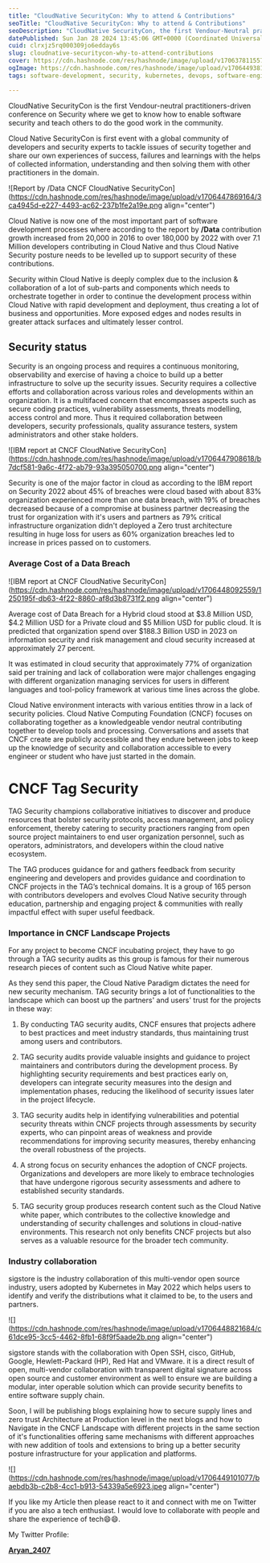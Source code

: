 ```yaml
---
title: "CloudNative SecurityCon: Why to attend & Contributions"
seoTitle: "CloudNative SecurityCon: Why to attend & Contributions"
seoDescription: "CloudNative SecurityCon, the first Vendour-Neutral practitioners-driven conference on Security to know about Security vulnerabilities in Cloud Space & infra"
datePublished: Sun Jan 28 2024 13:45:06 GMT+0000 (Coordinated Universal Time)
cuid: clrxjz5rq000309jo6edday6s
slug: cloudnative-securitycon-why-to-attend-contributions
cover: https://cdn.hashnode.com/res/hashnode/image/upload/v1706378115575/7090419f-a568-4159-b9de-39398c1ba52b.png
ogImage: https://cdn.hashnode.com/res/hashnode/image/upload/v1706449381757/154d8694-ac65-4fc5-91b8-9abfc7e3f943.png
tags: software-development, security, kubernetes, devops, software-engineering

---
```


CloudNative SecurityCon is the first Vendour-neutral practitioners-driven conference on Security where we get to know how to enable software security and teach others to do the good work in the community.

Cloud Native SecurityCon is first event with a global community of developers and security experts to tackle issues of security together and share our own experiences of success, failures and learnings with the helps of collected information, understanding and then solving them with other practitioners in the domain.

![Report by /Data CNCF CloudNative SecurityCon](https://cdn.hashnode.com/res/hashnode/image/upload/v1706447869164/3ca4945d-e227-4493-ac62-237b1fe2a19e.png align="center")

Cloud Native is now one of the most important part of software development processes where according to the report by **/Data** contribution growth increased from 20,000 in 2016 to over 180,000 by 2022 with over 7.1 Million developers contributing in Cloud Native and thus Cloud Native Security posture needs to be levelled up to support security of these contributions.

Security within Cloud Native is deeply complex due to the inclusion & collaboration of a lot of sub-parts and components which needs to orchestrate together in order to continue the development process within Cloud Native with rapid development and deployment, thus creating a lot of business and opportunities. More exposed edges and nodes results in greater attack surfaces and ultimately lesser control.

## Security status

Security is an ongoing process and requires a continuous monitoring, observability and exercise of having a choice to build up a better infrastructure to solve up the security issues. Security requires a collective efforts and collaboration across various roles and developments within an organization. It is a multifaced concern that encompasses aspects such as secure coding practices, vulnerability assessments, threats modelling, access control and more. Thus it required collaboration between developers, security professionals, quality assurance testers, system administrators and other stake holders.

![IBM report at CNCF CloudNative SecurityCon](https://cdn.hashnode.com/res/hashnode/image/upload/v1706447908618/b7dcf581-9a6c-4f72-ab79-93a395050700.png align="center")

Security is one of the major factor in cloud as according to the IBM report on Security 2022 about 45% of breaches were cloud based with about 83% organization experienced more than one data breach, with 19% of breaches decreased because of a compromise at business partner decreasing the trust for organization with it's users and partners as 79% critical infrastructure organization didn't deployed a Zero trust architecture resulting in huge loss for users as 60% organization breaches led to increase in prices passed on to customers.

### Average Cost of a Data Breach

![IBM report at CNCF CloudNative SecurityCon](https://cdn.hashnode.com/res/hashnode/image/upload/v1706448092559/1250195f-db63-4f22-8860-af8d3b8731f2.png align="center")

Average cost of Data Breach for a Hybrid cloud stood at $3.8 Million USD, $4.2 Million USD for a Private cloud and $5 Million USD for public cloud. It is predicted that organization spend over $188.3 Billion USD in 2023 on information security and risk management and cloud security increased at approximately 27 percent.

It was estimated in cloud security that approximately 77% of organization said per training and lack of collaboration were major challenges engaging with different organization managing services for users in different languages and tool-policy framework at various time lines across the globe.

Cloud Native environment interacts with various entities throw in a lack of security policies. Cloud Native Computing Foundation (CNCF) focuses on collaborating together as a knowledgeable vendor neutral contributing together to develop tools and processing. Conversations and assets that CNCF create are publicly accessible and they endure between jobs to keep up the knowledge of security and collaboration accessible to every engineer or student who have just started in the domain.

# CNCF Tag Security

TAG Security champions collaborative initiatives to discover and produce resources that bolster security protocols, access management, and policy enforcement, thereby catering to security practioners ranging from open source project maintainers to end user organization personnel, such as operators, administrators, and developers within the cloud native ecosystem.

The TAG produces guidance for and gathers feedback from security engineering and developers and provides guidance and coordination to CNCF projects in the TAG’s technical domains. It is a group of 165 person with contributors developers and evolves Cloud Native security through education, partnership and engaging project & communities with really impactful effect with super useful feedback.

### Importance in CNCF Landscape Projects

For any project to become CNCF incubating project, they have to go through a TAG security audits as this group is famous for their numerous research pieces of content such as Cloud Native white paper.

As they send this paper, the Cloud Native Paradigm dictates the need for new security mechanism. TAG security brings a lot of functionalities to the landscape which can boost up the partners' and users' trust for the projects in these way:

1. By conducting TAG security audits, CNCF ensures that projects adhere to best practices and meet industry standards, thus maintaining trust among users and contributors.
    
2. TAG security audits provide valuable insights and guidance to project maintainers and contributors during the development process. By highlighting security requirements and best practices early on, developers can integrate security measures into the design and implementation phases, reducing the likelihood of security issues later in the project lifecycle.
    
3. TAG security audits help in identifying vulnerabilities and potential security threats within CNCF projects through assessments by security experts, who can pinpoint areas of weakness and provide recommendations for improving security measures, thereby enhancing the overall robustness of the projects.
    
4. A strong focus on security enhances the adoption of CNCF projects. Organizations and developers are more likely to embrace technologies that have undergone rigorous security assessments and adhere to established security standards.
    
5. TAG security group produces research content such as the Cloud Native white paper, which contributes to the collective knowledge and understanding of security challenges and solutions in cloud-native environments. This research not only benefits CNCF projects but also serves as a valuable resource for the broader tech community.
    

### Industry collaboration

sigstore is the industry collaboration of this multi-vendor open source industry, users adopted by Kubernetes in May 2022 which helps users to identify and verify the distributions what it claimed to be, to the users and partners.

![](https://cdn.hashnode.com/res/hashnode/image/upload/v1706448821684/c61dce95-3cc5-4462-8fb1-68f9f5aade2b.png align="center")

sigstore stands with the collaboration with Open SSH, cisco, GitHub, Google, Hewlett-Packard (HP), Red Hat and VMware. it is a direct result of open, multi-vendor collaboration with transparent digital signature across open source and customer environment as well to ensure we are building a modular, inter operable solution which can provide security benefits to entire software supply chain.

Soon, I will be publishing blogs explaining how to secure supply lines and zero trust Architecture at Production level in the next blogs and how to Navigate in the CNCF Landscape with different projects in the same section of it's functionalities offering same mechanisms with different approaches with new addition of tools and extensions to bring up a better security posture infrastructure for your application and platforms.

![](https://cdn.hashnode.com/res/hashnode/image/upload/v1706449101077/baebdb3b-c2b8-4cc1-b913-54339a5e6923.jpeg align="center")

If you like my Article then please react to it and connect with me on Twitter if you are also a tech enthusiast. I would love to collaborate with people and share the experience of tech😄😄.

My Twitter Profile:

[**Aryan\_2407**](https://twitter.com/Aryan_2407)